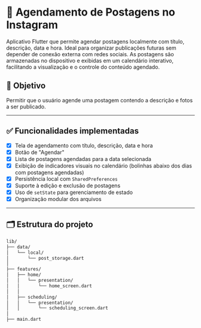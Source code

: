 # 📅 Agendamento de Postagens no Instagram

Aplicativo Flutter que permite agendar postagens localmente com título, descrição, data e hora. Ideal para organizar publicações futuras sem depender de conexão externa com redes sociais. As postagens são armazenadas no dispositivo e exibidas em um calendário interativo, facilitando a visualização e o controle do conteúdo agendado.

## 🎯 Objetivo

Permitir que o usuário agende uma postagem contendo a descrição e fotos a ser publicado.

---

## ✅ Funcionalidades implementadas

- [x] Tela de agendamento com título, descrição, data e hora
- [x] Botão de "Agendar"
- [x] Lista de postagens agendadas para a data selecionada
- [x] Exibição de indicadores visuais no calendário (bolinhas abaixo dos dias com postagens agendadas)
- [x] Persistência local com `SharedPreferences`
- [x] Suporte à edição e exclusão de postagens
- [x] Uso de `setState` para gerenciamento de estado
- [x] Organização modular dos arquivos

---

## 🗂 Estrutura do projeto

```bash
lib/
├── data/
│   └── local/
│       └── post_storage.dart
│
├── features/
│   ├── home/
│   │   └── presentation/
│   │       └── home_screen.dart
│   │
│   ├── scheduling/
│   │   └── presentation/
│   │       └── scheduling_screen.dart
│
├── main.dart

```
